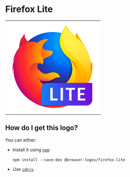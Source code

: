 # Firefox Lite

<table>
    <tr height=300>
        <td>
            <a href="https://github.com/alrra/browser-logos/tree/ac212456374f521608bd2b14a99b2a520aa0c602/src/firefox-lite">
                <img width=290 src="https://raw.githubusercontent.com/alrra/browser-logos/ac212456374f521608bd2b14a99b2a520aa0c602/src/firefox-lite/firefox-lite_512x512.png" alt="Firefox Lite browser logo">
            </a>
        </td>
    </tr>
</table>

## How do I get this logo?

You can either:

* Install it using [`npm`][npm]:

  `npm install --save-dev @browser-logos/firefox-lite`

* Use [`cdnjs`][cdnjs].

<!-- Link labels: -->

[cdnjs]: https://cdnjs.com/libraries/browser-logos
[npm]: https://www.npmjs.com/
